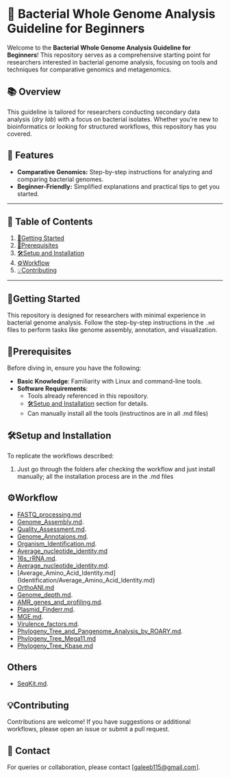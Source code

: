 # 🧬 Bacterial Whole Genome Analysis Guideline for Beginners

Welcome to the **Bacterial Whole Genome Analysis Guideline for Beginners**! This repository serves as a comprehensive starting point for researchers interested in bacterial genome analysis, focusing on tools and techniques for comparative genomics and metagenomics.

## 📚 Overview
This guideline is tailored for researchers conducting secondary data analysis (*dry lab*) with a focus on bacterial isolates. Whether you're new to bioinformatics or looking for structured workflows, this repository has you covered.

## 🎯 Features
- **Comparative Genomics:** Step-by-step instructions for analyzing and comparing bacterial genomes.
- **Beginner-Friendly:** Simplified explanations and practical tips to get you started.

---

## 📖 Table of Contents
1. [🏃Getting Started](#getting-started)
2. [📜Prerequisites](#prerequisites)
3. [🛠️Setup and Installation](#setup-and-installation)
4. [⚙️Workflow](#workflow)
5. [💡Contributing](#contributing)

---

## 🏃Getting Started
This repository is designed for researchers with minimal experience in bacterial genome analysis. Follow the step-by-step instructions in the `.md` files to perform tasks like genome assembly, annotation, and visualization.

## 📜Prerequisites
Before diving in, ensure you have the following:
- **Basic Knowledge**: Familiarity with Linux and command-line tools.
- **Software Requirements**:
  - Tools already referenced in this repository.
  - [🛠️Setup and Installation](#setup-and-installation) section for details.
  - Can manually install all the tools (instructinos are in all .md files)

## 🛠️Setup and Installation
To replicate the workflows described:
1. Just go through the folders afer checking the workflow and just install manually; all the installation process are in the .md files

## ⚙️Workflow

- [FASTQ_processing.md](FASTQ_to_FASTA/FASTQ_processing.md)
- [Genome_Assembly.md](FASTQ_to_FASTA/Genome_Assembly.md).
- [Quality_Assessment.md](FASTQ_to_FASTA/Quality_Assessment.md).
- [Genome_Annotaions.md](Annotations/Genome_Annotaions.md).
- [Organism_Identification.md](Identification/Organism_Identification.md).
- [Average_nucleotide_identity.md](Identification/Average_nucleotide_identity.md)
- [16s_rRNA.md](Identification/16s_rRNA.md).
- [Average_nucleotide_identity.md](Identification/Average_nucleotide_identity.md). 
- [Average_Amino_Acid_Identity.md]{Identification/Average_Amino_Acid_Identity.md}
- [OrthoANI.md](Identification/OrthoANI.md)
- [Genome_depth.md](Annotations/Genome_depth.md).
- [AMR_genes_and_profiling.md](AMR_Virulence/AMR_genes_and_profiling.md).
- [Plasmid_Finderr.md](Mobile_genetic_elements/Plasmid_Finderr.md).
- [MGE.md](Mobile_genetic_elements/MGE.md).
- [Virulence_factors.md](AMR_Virulence/Virulence_factors.md).
- [Phylogeny_Tree_and_Pangenome_Analysis_by_ROARY.md](Pangenome_Phylogenetics/Phylogeny_Tree_and_Pangenome_Analysis_by_ROARY.md).
- [Phylogeny_Tree_Mega11.md](Pangenome_Phylogenetics/Phylogeny_Tree_by_MEGA11.md) 
- [Phylogeny_Tree_Kbase.md](Phylogeny_Tree_by_KBase.md)

## Others
- [SeqKit.md](FASTQ_to_FASTA/SeqKit.md).

## 💡Contributing
Contributions are welcome! If you have suggestions or additional workflows, please open an issue or submit a pull request.

## 📩 Contact
For queries or collaboration, please contact [galeeb115@gmail.com].


